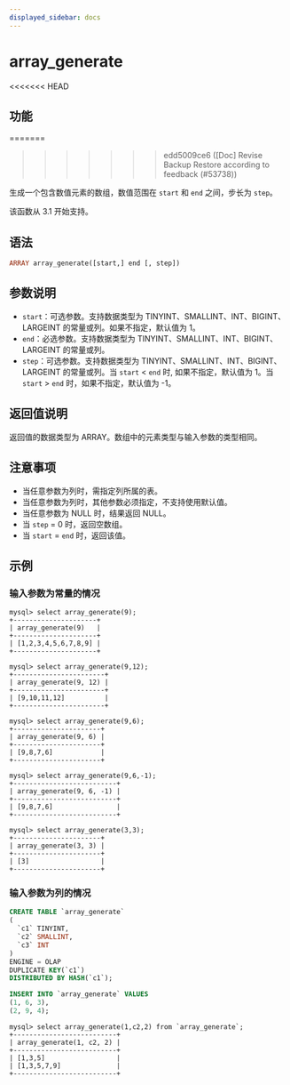 ```yaml
---
displayed_sidebar: docs
---
```


# array_generate

<<<<<<< HEAD
## 功能
=======

>>>>>>> edd5009ce6 ([Doc] Revise Backup Restore according to feedback (#53738))

生成一个包含数值元素的数组，数值范围在 `start` 和 `end` 之间，步长为 `step`。

该函数从 3.1 开始支持。

## 语法

```Haskell
ARRAY array_generate([start,] end [, step])
```

## 参数说明

- `start`：可选参数。支持数据类型为 TINYINT、SMALLINT、INT、BIGINT、LARGEINT 的常量或列。如果不指定，默认值为 1。
- `end`：必选参数。支持数据类型为 TINYINT、SMALLINT、INT、BIGINT、LARGEINT 的常量或列。
- `step`：可选参数。支持数据类型为 TINYINT、SMALLINT、INT、BIGINT、LARGEINT 的常量或列。当 `start` < `end` 时, 如果不指定，默认值为 1。当 `start` > `end` 时，如果不指定，默认值为 -1。

## 返回值说明

返回值的数据类型为 ARRAY。数组中的元素类型与输入参数的类型相同。

## 注意事项

- 当任意参数为列时，需指定列所属的表。
- 当任意参数为列时，其他参数必须指定，不支持使用默认值。
- 当任意参数为 NULL 时，结果返回 NULL。
- 当 `step` = 0 时，返回空数组。
- 当 `start` = `end` 时，返回该值。

## 示例

### 输入参数为常量的情况

```Plain Text
mysql> select array_generate(9);
+---------------------+
| array_generate(9)   |
+---------------------+
| [1,2,3,4,5,6,7,8,9] |
+---------------------+

mysql> select array_generate(9,12);
+-----------------------+
| array_generate(9, 12) |
+-----------------------+
| [9,10,11,12]          |
+-----------------------+

mysql> select array_generate(9,6);
+----------------------+
| array_generate(9, 6) |
+----------------------+
| [9,8,7,6]            |
+----------------------+

mysql> select array_generate(9,6,-1);
+--------------------------+
| array_generate(9, 6, -1) |
+--------------------------+
| [9,8,7,6]                |
+--------------------------+

mysql> select array_generate(3,3);
+----------------------+
| array_generate(3, 3) |
+----------------------+
| [3]                  |
+----------------------+
```

### 输入参数为列的情况

```sql
CREATE TABLE `array_generate`
(
  `c1` TINYINT,
  `c2` SMALLINT,
  `c3` INT
)
ENGINE = OLAP
DUPLICATE KEY(`c1`)
DISTRIBUTED BY HASH(`c1`);

INSERT INTO `array_generate` VALUES
(1, 6, 3),
(2, 9, 4);
```

```Plain Text
mysql> select array_generate(1,c2,2) from `array_generate`;
+--------------------------+
| array_generate(1, c2, 2) |
+--------------------------+
| [1,3,5]                  |
| [1,3,5,7,9]              |
+--------------------------+
```
